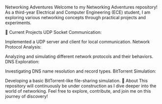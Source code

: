 Networking Adventures
Welcome to my Networking Adventures repository! As a third-year Electrical and Computer Engineering (ECE) student, I am exploring various networking concepts through practical projects and experiments.

🚀 Current Projects
UDP Socket Communication:

Implemented a UDP server and client for local communication.
Network Protocol Analysis:

Analyzing and simulating different network protocols and their behaviors.
DNS Exploration:

Investigating DNS name resolution and record types.
BitTorrent Simulation:

Developing a basic BitTorrent-like file-sharing simulation.
📖 About
This repository will continuously be under construction as I dive deeper into the world of networking. Feel free to explore, contribute, and join me on this journey of discovery!

